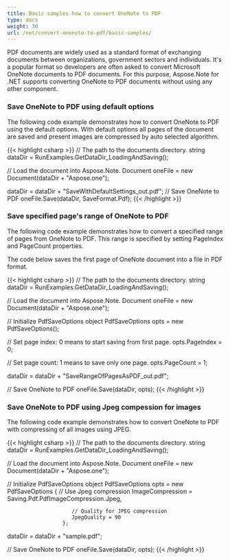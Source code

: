 ```yaml
---
title: Basic samples how to convert OneNote to PDF
type: docs
weight: 30
url: /net/convert-onenote-to-pdf/basic-samples/
---
```


PDF documents are widely used as a standard format of exchanging documents between organizations, government sectors and individuals. It's a popular format so developers are often asked to convert Microsoft OneNote documents to PDF documents. For this purpose, Aspose.Note for .NET supports converting OneNote to PDF documents without using any other component.

### **Save OneNote to PDF using default options**

The following code example demonstrates how to convert OneNote to PDF using the default options.
With default options all pages of the document are saved and present images are compressed by auto selected algorithm.

{{< highlight csharp >}}
// The path to the documents directory.
string dataDir = RunExamples.GetDataDir_LoadingAndSaving();

// Load the document into Aspose.Note.
Document oneFile = new Document(dataDir + "Aspose.one");

dataDir = dataDir + "SaveWithDefaultSettings_out.pdf";
// Save OneNote to PDF
oneFile.Save(dataDir, SaveFormat.Pdf);
{{< /highlight >}}


### **Save specified page's range of OneNote to PDF**

The following code example demonstrates how to convert a specified range of pages from OneNote to PDF. This range is specified by setting PageIndex and PageCount properties.

The code below saves the first page of OneNote document into a file in PDF format.
             
{{< highlight csharp >}}
// The path to the documents directory.
string dataDir = RunExamples.GetDataDir_LoadingAndSaving();

// Load the document into Aspose.Note.
Document oneFile = new Document(dataDir + "Aspose.one");

// Initialize PdfSaveOptions object
PdfSaveOptions opts = new PdfSaveOptions();

// Set page index: 0 means to start saving from first page.
opts.PageIndex = 0;

// Set page count: 1 means to save only one page.
opts.PageCount = 1;

dataDir = dataDir + "SaveRangeOfPagesAsPDF_out.pdf";

// Save OneNote to PDF
oneFile.Save(dataDir, opts);
{{< /highlight >}}

### **Save OneNote to PDF using Jpeg compession for images**

The following code example demonstrates how to convert OneNote to PDF with compressing of all images using JPEG. 
             
{{< highlight csharp >}}
// The path to the documents directory.
string dataDir = RunExamples.GetDataDir_LoadingAndSaving();

// Load the document into Aspose.Note.
Document oneFile = new Document(dataDir + "Aspose.one");

// Initialize PdfSaveOptions object
PdfSaveOptions opts = new PdfSaveOptions
                      {
                         // Use Jpeg compression
                         ImageCompression = Saving.Pdf.PdfImageCompression.Jpeg,
                                         
                         // Quality for JPEG compression
                         JpegQuality = 90
                      };

dataDir = dataDir + "sample.pdf";

// Save OneNote to PDF
oneFile.Save(dataDir, opts);
{{< /highlight >}}
